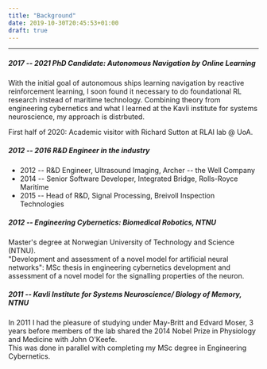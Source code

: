 ```yaml
---
title: "Background"
date: 2019-10-30T20:45:53+01:00
draft: true
---
```


--------------------------------------------
 
##### 2017 -- 2021 PhD Candidate: __Autonomous Navigation by Online Learning__
  With the initial goal of autonomous ships learning navigation by reactive
  reinforcement learning, I soon found it necessary to do foundational RL
  research instead of maritime technology.
  Combining theory from engineering cybernetics and what I learned at the Kavli
  institute for systems neuroscience, my approach is distrbuted.
  
  First half of 2020: Academic visitor with Richard Sutton at RLAI lab @ UoA.
  
##### 2012 -- 2016   R&D Engineer in the industry
  - 2012 -- R&D Engineer, Ultrasound Imaging, Archer -- the Well Company
  - 2014 -- Senior Software Developer, Integrated Bridge, Rolls-Royce Maritime  
  - 2015 -- Head of R&D, Signal Processing, Breivoll Inspection Technologies
  
##### 2012 -- Engineering Cybernetics: Biomedical Robotics, NTNU 
  Master's degree at Norwegian University of Technology and Science (NTNU).  
  "Development and assessment of a novel model for artificial neural networks":
  MSc thesis in engineering cybernetics
  development and assessment of a novel model for the signalling properties of the neuron.  
    
##### 2011 -- Kavli Institute for Systems Neuroscience/ Biology of Memory, NTNU
  In 2011 I had the pleasure of studying under May-Britt and Edvard Moser, 3 years 
  before members of the lab shared the 2014 Nobel Prize in Physiology and Medicine with John O'Keefe.  
  This was done in parallel with completing my MSc degree in Engineering Cybernetics.
